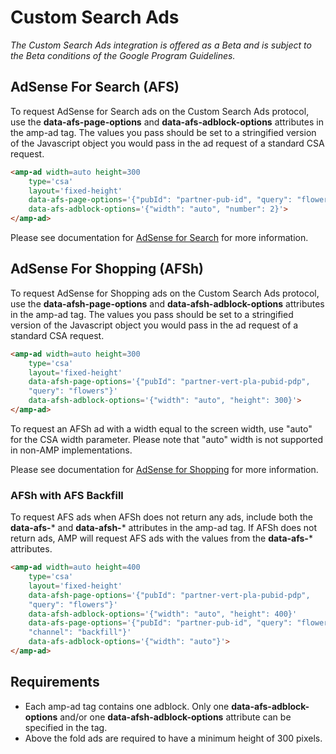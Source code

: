 <!---
Copyright 2015 The AMP HTML Authors. All Rights Reserved.

Licensed under the Apache License, Version 2.0 (the "License");
you may not use this file except in compliance with the License.
You may obtain a copy of the License at

      http://www.apache.org/licenses/LICENSE-2.0

Unless required by applicable law or agreed to in writing, software
distributed under the License is distributed on an "AS-IS" BASIS,
WITHOUT WARRANTIES OR CONDITIONS OF ANY KIND, either express or implied.
See the License for the specific language governing permissions and
limitations under the License.
-->
# Custom Search Ads

_The Custom Search Ads integration is offered as a Beta and is subject to the
Beta conditions of the Google Program Guidelines._

## AdSense For Search (AFS)

To request AdSense for Search ads on the Custom Search Ads protocol, use the
**data-afs-page-options** and **data-afs-adblock-options** attributes in the
amp-ad tag. The values you pass should be set to a stringified version of the
Javascript object you would pass in the ad request of a standard CSA request.

```html
<amp-ad width=auto height=300
    type='csa'
    layout='fixed-height'
    data-afs-page-options='{"pubId": "partner-pub-id", "query": "flowers"}'
    data-afs-adblock-options='{"width": "auto", "number": 2}'>
</amp-ad>
```

Please see documentation for [AdSense for Search](https://developers.google.com/custom-search-ads/docs/implementation-guide)
for more information.

## AdSense For Shopping (AFSh)

To request AdSense for Shopping ads on the Custom Search Ads protocol, use the
**data-afsh-page-options** and **data-afsh-adblock-options** attributes in the
amp-ad tag.  The values you pass should be set to a stringified version of the
Javascript object you would pass in the ad request of a standard CSA request.

```html
<amp-ad width=auto height=300
    type='csa'
    layout='fixed-height'
    data-afsh-page-options='{"pubId": "partner-vert-pla-pubid-pdp",
    "query": "flowers"}'
    data-afsh-adblock-options='{"width": "auto", "height": 300}'>
</amp-ad>
```

To request an AFSh ad with a width equal to the screen width, use "auto" for
the CSA width parameter. Please note that "auto" width is not supported in
non-AMP implementations.

Please see documentation for [AdSense for Shopping](https://developers.google.com/adsense-for-shopping/docs/implementation-guide)
for more information.

### AFSh with AFS Backfill

To request AFS ads when AFSh does not return any ads, include both the
**data-afs-*** and **data-afsh-*** attributes in the amp-ad tag.  If AFSh does
not return ads, AMP will request AFS ads with the values from the **data-afs-***
attributes.

```html
<amp-ad width=auto height=400
    type='csa'
    layout='fixed-height'
    data-afsh-page-options='{"pubId": "partner-vert-pla-pubid-pdp",
    "query": "flowers"}'
    data-afsh-adblock-options='{"width": "auto", "height": 400}'
    data-afs-page-options='{"pubId": "partner-pub-id", "query": "flowers",
    "channel": "backfill"}'
    data-afs-adblock-options='{"width": "auto"}'>
</amp-ad>
```

## Requirements

- Each amp-ad tag contains one adblock.  Only one **data-afs-adblock-options**
and/or one **data-afsh-adblock-options** attribute can be specified in the tag.
- Above the fold ads are required to have a minimum height of 300 pixels.
